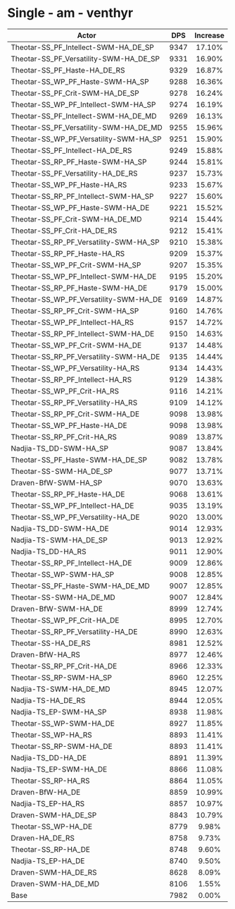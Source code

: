 # Single - am - venthyr
| Actor | DPS | Increase |
|---|:---:|:---:|
|Theotar-SS_PF_Intellect-SWM-HA_DE_SP|9347|17.10%|
|Theotar-SS_PF_Versatility-SWM-HA_DE_SP|9331|16.90%|
|Theotar-SS_PF_Haste-HA_DE_RS|9329|16.87%|
|Theotar-SS_WP_PF_Haste-SWM-HA_SP|9288|16.36%|
|Theotar-SS_PF_Crit-SWM-HA_DE_SP|9278|16.24%|
|Theotar-SS_WP_PF_Intellect-SWM-HA_SP|9274|16.19%|
|Theotar-SS_PF_Intellect-SWM-HA_DE_MD|9269|16.13%|
|Theotar-SS_PF_Versatility-SWM-HA_DE_MD|9255|15.96%|
|Theotar-SS_WP_PF_Versatility-SWM-HA_SP|9251|15.90%|
|Theotar-SS_PF_Intellect-HA_DE_RS|9249|15.88%|
|Theotar-SS_RP_PF_Haste-SWM-HA_SP|9244|15.81%|
|Theotar-SS_PF_Versatility-HA_DE_RS|9237|15.73%|
|Theotar-SS_WP_PF_Haste-HA_RS|9233|15.67%|
|Theotar-SS_RP_PF_Intellect-SWM-HA_SP|9227|15.60%|
|Theotar-SS_WP_PF_Haste-SWM-HA_DE|9221|15.52%|
|Theotar-SS_PF_Crit-SWM-HA_DE_MD|9214|15.44%|
|Theotar-SS_PF_Crit-HA_DE_RS|9212|15.41%|
|Theotar-SS_RP_PF_Versatility-SWM-HA_SP|9210|15.38%|
|Theotar-SS_RP_PF_Haste-HA_RS|9209|15.37%|
|Theotar-SS_WP_PF_Crit-SWM-HA_SP|9207|15.35%|
|Theotar-SS_WP_PF_Intellect-SWM-HA_DE|9195|15.20%|
|Theotar-SS_RP_PF_Haste-SWM-HA_DE|9179|15.00%|
|Theotar-SS_WP_PF_Versatility-SWM-HA_DE|9169|14.87%|
|Theotar-SS_RP_PF_Crit-SWM-HA_SP|9160|14.76%|
|Theotar-SS_WP_PF_Intellect-HA_RS|9157|14.72%|
|Theotar-SS_RP_PF_Intellect-SWM-HA_DE|9150|14.63%|
|Theotar-SS_WP_PF_Crit-SWM-HA_DE|9137|14.48%|
|Theotar-SS_RP_PF_Versatility-SWM-HA_DE|9135|14.44%|
|Theotar-SS_WP_PF_Versatility-HA_RS|9134|14.43%|
|Theotar-SS_RP_PF_Intellect-HA_RS|9129|14.38%|
|Theotar-SS_WP_PF_Crit-HA_RS|9116|14.21%|
|Theotar-SS_RP_PF_Versatility-HA_RS|9109|14.12%|
|Theotar-SS_RP_PF_Crit-SWM-HA_DE|9098|13.98%|
|Theotar-SS_WP_PF_Haste-HA_DE|9098|13.98%|
|Theotar-SS_RP_PF_Crit-HA_RS|9089|13.87%|
|Nadjia-TS_DD-SWM-HA_SP|9087|13.84%|
|Theotar-SS_PF_Haste-SWM-HA_DE_SP|9082|13.78%|
|Theotar-SS-SWM-HA_DE_SP|9077|13.71%|
|Draven-BfW-SWM-HA_SP|9070|13.63%|
|Theotar-SS_RP_PF_Haste-HA_DE|9068|13.61%|
|Theotar-SS_WP_PF_Intellect-HA_DE|9035|13.19%|
|Theotar-SS_WP_PF_Versatility-HA_DE|9020|13.00%|
|Nadjia-TS_DD-SWM-HA_DE|9014|12.93%|
|Nadjia-TS-SWM-HA_DE_SP|9013|12.92%|
|Nadjia-TS_DD-HA_RS|9011|12.90%|
|Theotar-SS_RP_PF_Intellect-HA_DE|9009|12.86%|
|Theotar-SS_WP-SWM-HA_SP|9008|12.85%|
|Theotar-SS_PF_Haste-SWM-HA_DE_MD|9007|12.85%|
|Theotar-SS-SWM-HA_DE_MD|9007|12.84%|
|Draven-BfW-SWM-HA_DE|8999|12.74%|
|Theotar-SS_WP_PF_Crit-HA_DE|8995|12.70%|
|Theotar-SS_RP_PF_Versatility-HA_DE|8990|12.63%|
|Theotar-SS-HA_DE_RS|8981|12.52%|
|Draven-BfW-HA_RS|8977|12.46%|
|Theotar-SS_RP_PF_Crit-HA_DE|8966|12.33%|
|Theotar-SS_RP-SWM-HA_SP|8960|12.25%|
|Nadjia-TS-SWM-HA_DE_MD|8945|12.07%|
|Nadjia-TS-HA_DE_RS|8944|12.05%|
|Nadjia-TS_EP-SWM-HA_SP|8938|11.98%|
|Theotar-SS_WP-SWM-HA_DE|8927|11.85%|
|Theotar-SS_WP-HA_RS|8893|11.41%|
|Theotar-SS_RP-SWM-HA_DE|8893|11.41%|
|Nadjia-TS_DD-HA_DE|8891|11.39%|
|Nadjia-TS_EP-SWM-HA_DE|8866|11.08%|
|Theotar-SS_RP-HA_RS|8864|11.05%|
|Draven-BfW-HA_DE|8859|10.99%|
|Nadjia-TS_EP-HA_RS|8857|10.97%|
|Draven-SWM-HA_DE_SP|8843|10.79%|
|Theotar-SS_WP-HA_DE|8779|9.98%|
|Draven-HA_DE_RS|8758|9.73%|
|Theotar-SS_RP-HA_DE|8748|9.60%|
|Nadjia-TS_EP-HA_DE|8740|9.50%|
|Draven-SWM-HA_DE_RS|8628|8.09%|
|Draven-SWM-HA_DE_MD|8106|1.55%|
|Base|7982|0.00%|
